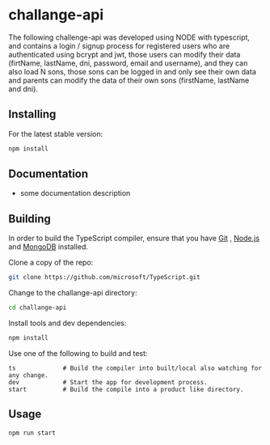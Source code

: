 # challange-api
  The following challenge-api was developed using NODE with typescript, and contains a login / signup process for registered users who are authenticated using bcrypt and jwt, those users can modify their data (firtName, lastName, dni, password, email and username), and they can also load N sons, those sons can be logged in and only see their own data and parents can modify the data of their own sons (firstName, lastName and dni). 

## Installing

For the latest stable version:

```bash
npm install
```

## Documentation

*  some documentation description

## Building

In order to build the TypeScript compiler, ensure that you have [Git](https://git-scm.com/downloads) , [Node.js](https://nodejs.org/) and [MongoDB](https://www.mongodb.com/es) installed.

Clone a copy of the repo:

```bash
git clone https://github.com/microsoft/TypeScript.git
```

Change to the challange-api directory:

```bash
cd challange-api
```

Install tools and dev dependencies:

```bash
npm install 
```

Use one of the following to build and test:

```
ts             # Build the compiler into built/local also watching for any change.
dev            # Start the app for development process.
start          # Build the compile into a product like directory.
```


## Usage

```bash
npm run start
```
